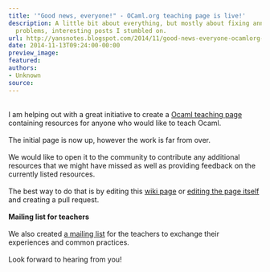 ```yaml
---
title: '"Good news, everyone!" - OCaml.org teaching page is live!'
description: A little bit about everything, but mostly about fixing annoying tech
  problems, interesting posts I stumbled on.
url: http://yansnotes.blogspot.com/2014/11/good-news-everyone-ocamlorg-teaching.html
date: 2014-11-13T09:24:00-00:00
preview_image:
featured:
authors:
- Unknown
source:
---
```


<div dir="ltr" style="text-align: left;" trbidi="on">
<br/>
I am helping out with a great initiative to create a <a href="http://ocaml.org/learn/teaching-ocaml.html" target="_blank">Ocaml teaching page </a>containing resources for anyone who would like to teach Ocaml.<br/>
&nbsp; <br/>
The initial page is now up, however the work is far from over. <br/>
<br/>
We would like to open it to the community to contribute any additional resources that we might have missed as well as providing feedback on the currently listed resources.<br/>
<div dir="ltr" style="text-align: left;" trbidi="on">
<br/></div>
<div dir="ltr" style="text-align: left;" trbidi="on">
The best way to do that is by editing this <a href="https://github.com/ocaml/ocaml.org/wiki/OCAML-Teaching-Resources" target="_blank">wiki page</a> or <a href="https://github.com/yansh/ocaml.org/blob/master/site/learn/teaching-ocaml.md" target="_blank">editing the page itself </a>and creating a pull request.<br/>
<br/>
<b>Mailing list for teachers</b> <br/>
<br/></div>
<div dir="ltr" style="text-align: left;" trbidi="on">
We also created <a href="http://lists.ocaml.org/listinfo/teaching" target="_blank">a mailing list</a> for the teachers to exchange their experiences and common practices.<br/>
<br/>
Look forward to hearing from you!</div>
<div dir="ltr" style="text-align: left;" trbidi="on">
<br/></div>
<div dir="ltr" style="text-align: left;" trbidi="on">
<br/></div>
</div>


